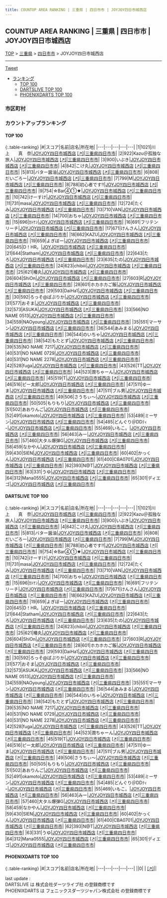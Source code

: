 ```yaml
---
title: COUNTUP AREA RANKING | 三重県 | 四日市市 | JOYJOY四日市城西店
---
```

## COUNTUP AREA RANKING | 三重県 | 四日市市 | JOYJOY四日市城西店

[TOP](/darts/rank/) > [三重県](/darts/rank/三重県/) > [四日市市](/darts/rank/三重県/四日市市/) > JOYJOY四日市城西店

___

<a href="https://twitter.com/share?ref_src=twsrc%5Etfw" data-text="COUNTUP AREA RANKING | 三重県四日市市JOYJOY四日市城西店" class="twitter-share-button" data-hashtags="DARTSLIVE,PHOENIXDARTS,darts,ダーツ" data-show-count="false">Tweet</a>

* [ランキング](#カウントアップランキング)
    * [TOP 100](#top-100)
    * [DARTSLIVE TOP 100](#dartslive-top-100)
    * [PHOENIXDARTS TOP 100](#phoenixdarts-top-100)

### 市区町村

<ul>

</ul>

### カウントアップランキング

#### TOP 100



{:.table-ranking}
|#|スコア|名前|店名|所在地|
|---|---|---|---|---|
|1|1021|<span class="rank-name-dl">川　上　　真　奈</span>|<a href="/darts/rank/shops/22cf956d92bf9a0025d56fb0e5c39bac.html">JOYJOY四日市城西店</a> <a href="https://search.dartslive.com/jp/shop/22cf956d92bf9a0025d56fb0e5c39bac">[↗]</a>|<a href="/darts/rank/三重県/四日市市">三重県四日市市</a>|
|2|922|<span class="rank-name-dl">Kazu＠孤独な旅人</span>|<a href="/darts/rank/shops/22cf956d92bf9a0025d56fb0e5c39bac.html">JOYJOY四日市城西店</a> <a href="https://search.dartslive.com/jp/shop/22cf956d92bf9a0025d56fb0e5c39bac">[↗]</a>|<a href="/darts/rank/三重県/四日市市">三重県四日市市</a>|
|3|900|<span class="rank-name-dl">いぶき</span>|<a href="/darts/rank/shops/22cf956d92bf9a0025d56fb0e5c39bac.html">JOYJOY四日市城西店</a> <a href="https://search.dartslive.com/jp/shop/22cf956d92bf9a0025d56fb0e5c39bac">[↗]</a>|<a href="/darts/rank/三重県/四日市市">三重県四日市市</a>|
|4|842|<span class="rank-name-dl">こけ丸</span>|<a href="/darts/rank/shops/22cf956d92bf9a0025d56fb0e5c39bac.html">JOYJOY四日市城西店</a> <a href="https://search.dartslive.com/jp/shop/22cf956d92bf9a0025d56fb0e5c39bac">[↗]</a>|<a href="/darts/rank/三重県/四日市市">三重県四日市市</a>|
|5|813|<span class="rank-name-dl">バター醤油</span>|<a href="/darts/rank/shops/22cf956d92bf9a0025d56fb0e5c39bac.html">JOYJOY四日市城西店</a> <a href="https://search.dartslive.com/jp/shop/22cf956d92bf9a0025d56fb0e5c39bac">[↗]</a>|<a href="/darts/rank/三重県/四日市市">三重県四日市市</a>|
|6|808|<span class="rank-name-dl">だいごろー</span>|<a href="/darts/rank/shops/22cf956d92bf9a0025d56fb0e5c39bac.html">JOYJOY四日市城西店</a> <a href="https://search.dartslive.com/jp/shop/22cf956d92bf9a0025d56fb0e5c39bac">[↗]</a>|<a href="/darts/rank/三重県/四日市市">三重県四日市市</a>|
|7|799|<span class="rank-name-dl">M</span>|<a href="/darts/rank/shops/22cf956d92bf9a0025d56fb0e5c39bac.html">JOYJOY四日市城西店</a> <a href="https://search.dartslive.com/jp/shop/22cf956d92bf9a0025d56fb0e5c39bac">[↗]</a>|<a href="/darts/rank/三重県/四日市市">三重県四日市市</a>|
|8|788|<span class="rank-name-dl">初心者です‼️</span>|<a href="/darts/rank/shops/22cf956d92bf9a0025d56fb0e5c39bac.html">JOYJOY四日市城西店</a> <a href="https://search.dartslive.com/jp/shop/22cf956d92bf9a0025d56fb0e5c39bac">[↗]</a>|<a href="/darts/rank/三重県/四日市市">三重県四日市市</a>|
|9|754|<span class="rank-name-dl">☆Bar④①★</span>|<a href="/darts/rank/shops/22cf956d92bf9a0025d56fb0e5c39bac.html">JOYJOY四日市城西店</a> <a href="https://search.dartslive.com/jp/shop/22cf956d92bf9a0025d56fb0e5c39bac">[↗]</a>|<a href="/darts/rank/三重県/四日市市">三重県四日市市</a>|
|10|742|<span class="rank-name-dl">けーすけ</span>|<a href="/darts/rank/shops/22cf956d92bf9a0025d56fb0e5c39bac.html">JOYJOY四日市城西店</a> <a href="https://search.dartslive.com/jp/shop/22cf956d92bf9a0025d56fb0e5c39bac">[↗]</a>|<a href="/darts/rank/三重県/四日市市">三重県四日市市</a>|
|11|731|<span class="rank-name-dl">masa</span>|<a href="/darts/rank/shops/22cf956d92bf9a0025d56fb0e5c39bac.html">JOYJOY四日市城西店</a> <a href="https://search.dartslive.com/jp/shop/22cf956d92bf9a0025d56fb0e5c39bac">[↗]</a>|<a href="/darts/rank/三重県/四日市市">三重県四日市市</a>|
|12|724|<span class="rank-name-dl">たくみ</span>|<a href="/darts/rank/shops/22cf956d92bf9a0025d56fb0e5c39bac.html">JOYJOY四日市城西店</a> <a href="https://search.dartslive.com/jp/shop/22cf956d92bf9a0025d56fb0e5c39bac">[↗]</a>|<a href="/darts/rank/三重県/四日市市">三重県四日市市</a>|
|13|710|<span class="rank-name-dl">VAN</span>|<a href="/darts/rank/shops/22cf956d92bf9a0025d56fb0e5c39bac.html">JOYJOY四日市城西店</a> <a href="https://search.dartslive.com/jp/shop/22cf956d92bf9a0025d56fb0e5c39bac">[↗]</a>|<a href="/darts/rank/三重県/四日市市">三重県四日市市</a>|
|14|700|<span class="rank-name-dl">おちゃ</span>|<a href="/darts/rank/shops/22cf956d92bf9a0025d56fb0e5c39bac.html">JOYJOY四日市城西店</a> <a href="https://search.dartslive.com/jp/shop/22cf956d92bf9a0025d56fb0e5c39bac">[↗]</a>|<a href="/darts/rank/三重県/四日市市">三重県四日市市</a>|
|15|696|<span class="rank-name-dl">ｶﾄｹﾝ</span>|<a href="/darts/rank/shops/22cf956d92bf9a0025d56fb0e5c39bac.html">JOYJOY四日市城西店</a> <a href="https://search.dartslive.com/jp/shop/22cf956d92bf9a0025d56fb0e5c39bac">[↗]</a>|<a href="/darts/rank/三重県/四日市市">三重県四日市市</a>|
|16|691|<span class="rank-name-dl">フリテンリーチ</span>|<a href="/darts/rank/shops/22cf956d92bf9a0025d56fb0e5c39bac.html">JOYJOY四日市城西店</a> <a href="https://search.dartslive.com/jp/shop/22cf956d92bf9a0025d56fb0e5c39bac">[↗]</a>|<a href="/darts/rank/三重県/四日市市">三重県四日市市</a>|
|17|671|<span class="rank-name-dl">けんさん</span>|<a href="/darts/rank/shops/22cf956d92bf9a0025d56fb0e5c39bac.html">JOYJOY四日市城西店</a> <a href="https://search.dartslive.com/jp/shop/22cf956d92bf9a0025d56fb0e5c39bac">[↗]</a>|<a href="/darts/rank/三重県/四日市市">三重県四日市市</a>|
|18|662|<span class="rank-name-dl">KAZU</span>|<a href="/darts/rank/shops/22cf956d92bf9a0025d56fb0e5c39bac.html">JOYJOY四日市城西店</a> <a href="https://search.dartslive.com/jp/shop/22cf956d92bf9a0025d56fb0e5c39bac">[↗]</a>|<a href="/darts/rank/三重県/四日市市">三重県四日市市</a>|
|19|659|<span class="rank-name-dl">よぎぼー</span>|<a href="/darts/rank/shops/22cf956d92bf9a0025d56fb0e5c39bac.html">JOYJOY四日市城西店</a> <a href="https://search.dartslive.com/jp/shop/22cf956d92bf9a0025d56fb0e5c39bac">[↗]</a>|<a href="/darts/rank/三重県/四日市市">三重県四日市市</a>|
|20|645|<span class="rank-name-dl">D！HR。</span>|<a href="/darts/rank/shops/22cf956d92bf9a0025d56fb0e5c39bac.html">JOYJOY四日市城西店</a> <a href="https://search.dartslive.com/jp/shop/22cf956d92bf9a0025d56fb0e5c39bac">[↗]</a>|<a href="/darts/rank/三重県/四日市市">三重県四日市市</a>|
|21|644|<span class="rank-name-dl">Statham</span>|<a href="/darts/rank/shops/22cf956d92bf9a0025d56fb0e5c39bac.html">JOYJOY四日市城西店</a> <a href="https://search.dartslive.com/jp/shop/22cf956d92bf9a0025d56fb0e5c39bac">[↗]</a>|<a href="/darts/rank/三重県/四日市市">三重県四日市市</a>|
|22|643|<span class="rank-name-dl">たろ</span>|<a href="/darts/rank/shops/22cf956d92bf9a0025d56fb0e5c39bac.html">JOYJOY四日市城西店</a> <a href="https://search.dartslive.com/jp/shop/22cf956d92bf9a0025d56fb0e5c39bac">[↗]</a>|<a href="/darts/rank/三重県/四日市市">三重県四日市市</a>|
|23|635|<span class="rank-name-dl">たの</span>|<a href="/darts/rank/shops/22cf956d92bf9a0025d56fb0e5c39bac.html">JOYJOY四日市城西店</a> <a href="https://search.dartslive.com/jp/shop/22cf956d92bf9a0025d56fb0e5c39bac">[↗]</a>|<a href="/darts/rank/三重県/四日市市">三重県四日市市</a>|
|24|623|<span class="rank-name-dl">chibiii</span>|<a href="/darts/rank/shops/22cf956d92bf9a0025d56fb0e5c39bac.html">JOYJOY四日市城西店</a> <a href="https://search.dartslive.com/jp/shop/22cf956d92bf9a0025d56fb0e5c39bac">[↗]</a>|<a href="/darts/rank/三重県/四日市市">三重県四日市市</a>|
|25|621|<span class="rank-name-dl">椿丸</span>|<a href="/darts/rank/shops/22cf956d92bf9a0025d56fb0e5c39bac.html">JOYJOY四日市城西店</a> <a href="https://search.dartslive.com/jp/shop/22cf956d92bf9a0025d56fb0e5c39bac">[↗]</a>|<a href="/darts/rank/三重県/四日市市">三重県四日市市</a>|
|26|604|<span class="rank-name-dl">ShiOn</span>|<a href="/darts/rank/shops/22cf956d92bf9a0025d56fb0e5c39bac.html">JOYJOY四日市城西店</a> <a href="https://search.dartslive.com/jp/shop/22cf956d92bf9a0025d56fb0e5c39bac">[↗]</a>|<a href="/darts/rank/三重県/四日市市">三重県四日市市</a>|
|27|603|<span class="rank-name-dl">R</span>|<a href="/darts/rank/shops/22cf956d92bf9a0025d56fb0e5c39bac.html">JOYJOY四日市城西店</a> <a href="https://search.dartslive.com/jp/shop/22cf956d92bf9a0025d56fb0e5c39bac">[↗]</a>|<a href="/darts/rank/三重県/四日市市">三重県四日市市</a>|
|28|601|<span class="rank-name-dl">ホカホカご飯</span>|<a href="/darts/rank/shops/22cf956d92bf9a0025d56fb0e5c39bac.html">JOYJOY四日市城西店</a> <a href="https://search.dartslive.com/jp/shop/22cf956d92bf9a0025d56fb0e5c39bac">[↗]</a>|<a href="/darts/rank/三重県/四日市市">三重県四日市市</a>|
|29|593|<span class="rank-name-dl">DaiHa1</span>|<a href="/darts/rank/shops/22cf956d92bf9a0025d56fb0e5c39bac.html">JOYJOY四日市城西店</a> <a href="https://search.dartslive.com/jp/shop/22cf956d92bf9a0025d56fb0e5c39bac">[↗]</a>|<a href="/darts/rank/三重県/四日市市">三重県四日市市</a>|
|30|592|<span class="rank-name-dl">ろっそ@ぱぷりか</span>|<a href="/darts/rank/shops/22cf956d92bf9a0025d56fb0e5c39bac.html">JOYJOY四日市城西店</a> <a href="https://search.dartslive.com/jp/shop/22cf956d92bf9a0025d56fb0e5c39bac">[↗]</a>|<a href="/darts/rank/三重県/四日市市">三重県四日市市</a>|
|31|577|<span class="rank-name-dl">おそま</span>|<a href="/darts/rank/shops/22cf956d92bf9a0025d56fb0e5c39bac.html">JOYJOY四日市城西店</a> <a href="https://search.dartslive.com/jp/shop/22cf956d92bf9a0025d56fb0e5c39bac">[↗]</a>|<a href="/darts/rank/三重県/四日市市">三重県四日市市</a>|
|32|573|<span class="rank-name-dl">ASUKA</span>|<a href="/darts/rank/shops/22cf956d92bf9a0025d56fb0e5c39bac.html">JOYJOY四日市城西店</a> <a href="https://search.dartslive.com/jp/shop/22cf956d92bf9a0025d56fb0e5c39bac">[↗]</a>|<a href="/darts/rank/三重県/四日市市">三重県四日市市</a>|
|33|566|<span class="rank-name-dl">NO NAME 0513</span>|<a href="/darts/rank/shops/22cf956d92bf9a0025d56fb0e5c39bac.html">JOYJOY四日市城西店</a> <a href="https://search.dartslive.com/jp/shop/22cf956d92bf9a0025d56fb0e5c39bac">[↗]</a>|<a href="/darts/rank/三重県/四日市市">三重県四日市市</a>|
|34|559|<span class="rank-name-dl">NAOyoung</span>|<a href="/darts/rank/shops/22cf956d92bf9a0025d56fb0e5c39bac.html">JOYJOY四日市城西店</a> <a href="https://search.dartslive.com/jp/shop/22cf956d92bf9a0025d56fb0e5c39bac">[↗]</a>|<a href="/darts/rank/三重県/四日市市">三重県四日市市</a>|
|35|551|<span class="rank-name-dl">マーサン</span>|<a href="/darts/rank/shops/22cf956d92bf9a0025d56fb0e5c39bac.html">JOYJOY四日市城西店</a> <a href="https://search.dartslive.com/jp/shop/22cf956d92bf9a0025d56fb0e5c39bac">[↗]</a>|<a href="/darts/rank/三重県/四日市市">三重県四日市市</a>|
|36|544|<span class="rank-name-dl">あみまる</span>|<a href="/darts/rank/shops/22cf956d92bf9a0025d56fb0e5c39bac.html">JOYJOY四日市城西店</a> <a href="https://search.dartslive.com/jp/shop/22cf956d92bf9a0025d56fb0e5c39bac">[↗]</a>|<a href="/darts/rank/三重県/四日市市">三重県四日市市</a>|
|36|544|<span class="rank-name-dl">のいちゃ</span>|<a href="/darts/rank/shops/22cf956d92bf9a0025d56fb0e5c39bac.html">JOYJOY四日市城西店</a> <a href="https://search.dartslive.com/jp/shop/22cf956d92bf9a0025d56fb0e5c39bac">[↗]</a>|<a href="/darts/rank/三重県/四日市市">三重県四日市市</a>|
|38|542|<span class="rank-name-dl">もたとず</span>|<a href="/darts/rank/shops/22cf956d92bf9a0025d56fb0e5c39bac.html">JOYJOY四日市城西店</a> <a href="https://search.dartslive.com/jp/shop/22cf956d92bf9a0025d56fb0e5c39bac">[↗]</a>|<a href="/darts/rank/三重県/四日市市">三重県四日市市</a>|
|39|535|<span class="rank-name-dl">NO NAME 7217</span>|<a href="/darts/rank/shops/22cf956d92bf9a0025d56fb0e5c39bac.html">JOYJOY四日市城西店</a> <a href="https://search.dartslive.com/jp/shop/22cf956d92bf9a0025d56fb0e5c39bac">[↗]</a>|<a href="/darts/rank/三重県/四日市市">三重県四日市市</a>|
|40|531|<span class="rank-name-dl">NO NAME 0729</span>|<a href="/darts/rank/shops/22cf956d92bf9a0025d56fb0e5c39bac.html">JOYJOY四日市城西店</a> <a href="https://search.dartslive.com/jp/shop/22cf956d92bf9a0025d56fb0e5c39bac">[↗]</a>|<a href="/darts/rank/三重県/四日市市">三重県四日市市</a>|
|40|531|<span class="rank-name-dl">NO NAME 2278</span>|<a href="/darts/rank/shops/22cf956d92bf9a0025d56fb0e5c39bac.html">JOYJOY四日市城西店</a> <a href="https://search.dartslive.com/jp/shop/22cf956d92bf9a0025d56fb0e5c39bac">[↗]</a>|<a href="/darts/rank/三重県/四日市市">三重県四日市市</a>|
|42|528|<span class="rank-name-dl">fuga</span>|<a href="/darts/rank/shops/22cf956d92bf9a0025d56fb0e5c39bac.html">JOYJOY四日市城西店</a> <a href="https://search.dartslive.com/jp/shop/22cf956d92bf9a0025d56fb0e5c39bac">[↗]</a>|<a href="/darts/rank/三重県/四日市市">三重県四日市市</a>|
|43|526|<span class="rank-name-dl">TT</span>|<a href="/darts/rank/shops/22cf956d92bf9a0025d56fb0e5c39bac.html">JOYJOY四日市城西店</a> <a href="https://search.dartslive.com/jp/shop/22cf956d92bf9a0025d56fb0e5c39bac">[↗]</a>|<a href="/darts/rank/三重県/四日市市">三重県四日市市</a>|
|44|523|<span class="rank-name-dl">潤ちゃーん</span>|<a href="/darts/rank/shops/22cf956d92bf9a0025d56fb0e5c39bac.html">JOYJOY四日市城西店</a> <a href="https://search.dartslive.com/jp/shop/22cf956d92bf9a0025d56fb0e5c39bac">[↗]</a>|<a href="/darts/rank/三重県/四日市市">三重県四日市市</a>|
|45|519|<span class="rank-name-dl">T</span>|<a href="/darts/rank/shops/22cf956d92bf9a0025d56fb0e5c39bac.html">JOYJOY四日市城西店</a> <a href="https://search.dartslive.com/jp/shop/22cf956d92bf9a0025d56fb0e5c39bac">[↗]</a>|<a href="/darts/rank/三重県/四日市市">三重県四日市市</a>|
|46|516|<span class="rank-name-dl">ピー太郎</span>|<a href="/darts/rank/shops/22cf956d92bf9a0025d56fb0e5c39bac.html">JOYJOY四日市城西店</a> <a href="https://search.dartslive.com/jp/shop/22cf956d92bf9a0025d56fb0e5c39bac">[↗]</a>|<a href="/darts/rank/三重県/四日市市">三重県四日市市</a>|
|47|511|<span class="rank-name-dl">ゆーま</span>|<a href="/darts/rank/shops/22cf956d92bf9a0025d56fb0e5c39bac.html">JOYJOY四日市城西店</a> <a href="https://search.dartslive.com/jp/shop/22cf956d92bf9a0025d56fb0e5c39bac">[↗]</a>|<a href="/darts/rank/三重県/四日市市">三重県四日市市</a>|
|47|511|<span class="rank-name-dl">ブル男</span>|<a href="/darts/rank/shops/22cf956d92bf9a0025d56fb0e5c39bac.html">JOYJOY四日市城西店</a> <a href="https://search.dartslive.com/jp/shop/22cf956d92bf9a0025d56fb0e5c39bac">[↗]</a>|<a href="/darts/rank/三重県/四日市市">三重県四日市市</a>|
|49|506|<span class="rank-name-dl">さうちぃ〜</span>|<a href="/darts/rank/shops/22cf956d92bf9a0025d56fb0e5c39bac.html">JOYJOY四日市城西店</a> <a href="https://search.dartslive.com/jp/shop/22cf956d92bf9a0025d56fb0e5c39bac">[↗]</a>|<a href="/darts/rank/三重県/四日市市">三重県四日市市</a>|
|50|505|<span class="rank-name-dl">もりもり</span>|<a href="/darts/rank/shops/22cf956d92bf9a0025d56fb0e5c39bac.html">JOYJOY四日市城西店</a> <a href="https://search.dartslive.com/jp/shop/22cf956d92bf9a0025d56fb0e5c39bac">[↗]</a>|<a href="/darts/rank/三重県/四日市市">三重県四日市市</a>|
|51|502|<span class="rank-name-dl">あおりんご</span>|<a href="/darts/rank/shops/22cf956d92bf9a0025d56fb0e5c39bac.html">JOYJOY四日市城西店</a> <a href="https://search.dartslive.com/jp/shop/22cf956d92bf9a0025d56fb0e5c39bac">[↗]</a>|<a href="/darts/rank/三重県/四日市市">三重県四日市市</a>|
|52|491|<span class="rank-name-dl">okamoto</span>|<a href="/darts/rank/shops/22cf956d92bf9a0025d56fb0e5c39bac.html">JOYJOY四日市城西店</a> <a href="https://search.dartslive.com/jp/shop/22cf956d92bf9a0025d56fb0e5c39bac">[↗]</a>|<a href="/darts/rank/三重県/四日市市">三重県四日市市</a>|
|53|489|<span class="rank-name-dl">ミーサン</span>|<a href="/darts/rank/shops/22cf956d92bf9a0025d56fb0e5c39bac.html">JOYJOY四日市城西店</a> <a href="https://search.dartslive.com/jp/shop/22cf956d92bf9a0025d56fb0e5c39bac">[↗]</a>|<a href="/darts/rank/三重県/四日市市">三重県四日市市</a>|
|54|485|<span class="rank-name-dl">どんぐり＠DDﾃｨｰ</span>|<a href="/darts/rank/shops/22cf956d92bf9a0025d56fb0e5c39bac.html">JOYJOY四日市城西店</a> <a href="https://search.dartslive.com/jp/shop/22cf956d92bf9a0025d56fb0e5c39bac">[↗]</a>|<a href="/darts/rank/三重県/四日市市">三重県四日市市</a>|
|55|469|<span class="rank-name-dl">いもこ。</span>|<a href="/darts/rank/shops/22cf956d92bf9a0025d56fb0e5c39bac.html">JOYJOY四日市城西店</a> <a href="https://search.dartslive.com/jp/shop/22cf956d92bf9a0025d56fb0e5c39bac">[↗]</a>|<a href="/darts/rank/三重県/四日市市">三重県四日市市</a>|
|56|463|<span class="rank-name-dl">みー</span>|<a href="/darts/rank/shops/22cf956d92bf9a0025d56fb0e5c39bac.html">JOYJOY四日市城西店</a> <a href="https://search.dartslive.com/jp/shop/22cf956d92bf9a0025d56fb0e5c39bac">[↗]</a>|<a href="/darts/rank/三重県/四日市市">三重県四日市市</a>|
|57|460|<span class="rank-name-dl">大タル爆弾G</span>|<a href="/darts/rank/shops/22cf956d92bf9a0025d56fb0e5c39bac.html">JOYJOY四日市城西店</a> <a href="https://search.dartslive.com/jp/shop/22cf956d92bf9a0025d56fb0e5c39bac">[↗]</a>|<a href="/darts/rank/三重県/四日市市">三重県四日市市</a>|
|58|459|<span class="rank-name-dl">なかやん</span>|<a href="/darts/rank/shops/22cf956d92bf9a0025d56fb0e5c39bac.html">JOYJOY四日市城西店</a> <a href="https://search.dartslive.com/jp/shop/22cf956d92bf9a0025d56fb0e5c39bac">[↗]</a>|<a href="/darts/rank/三重県/四日市市">三重県四日市市</a>|
|59|430|<span class="rank-name-dl">SIEN</span>|<a href="/darts/rank/shops/22cf956d92bf9a0025d56fb0e5c39bac.html">JOYJOY四日市城西店</a> <a href="https://search.dartslive.com/jp/shop/22cf956d92bf9a0025d56fb0e5c39bac">[↗]</a>|<a href="/darts/rank/三重県/四日市市">三重県四日市市</a>|
|60|402|<span class="rank-name-dl">かっくん</span>|<a href="/darts/rank/shops/22cf956d92bf9a0025d56fb0e5c39bac.html">JOYJOY四日市城西店</a> <a href="https://search.dartslive.com/jp/shop/22cf956d92bf9a0025d56fb0e5c39bac">[↗]</a>|<a href="/darts/rank/三重県/四日市市">三重県四日市市</a>|
|61|400|<span class="rank-name-dl">CBA0701</span>|<a href="/darts/rank/shops/22cf956d92bf9a0025d56fb0e5c39bac.html">JOYJOY四日市城西店</a> <a href="https://search.dartslive.com/jp/shop/22cf956d92bf9a0025d56fb0e5c39bac">[↗]</a>|<a href="/darts/rank/三重県/四日市市">三重県四日市市</a>|
|62|393|<span class="rank-name-dl">N@T</span>|<a href="/darts/rank/shops/22cf956d92bf9a0025d56fb0e5c39bac.html">JOYJOY四日市城西店</a> <a href="https://search.dartslive.com/jp/shop/22cf956d92bf9a0025d56fb0e5c39bac">[↗]</a>|<a href="/darts/rank/三重県/四日市市">三重県四日市市</a>|
|63|331|<span class="rank-name-dl">うゆ</span>|<a href="/darts/rank/shops/22cf956d92bf9a0025d56fb0e5c39bac.html">JOYJOY四日市城西店</a> <a href="https://search.dartslive.com/jp/shop/22cf956d92bf9a0025d56fb0e5c39bac">[↗]</a>|<a href="/darts/rank/三重県/四日市市">三重県四日市市</a>|
|64|312|<span class="rank-name-dl">Mana0555</span>|<a href="/darts/rank/shops/22cf956d92bf9a0025d56fb0e5c39bac.html">JOYJOY四日市城西店</a> <a href="https://search.dartslive.com/jp/shop/22cf956d92bf9a0025d56fb0e5c39bac">[↗]</a>|<a href="/darts/rank/三重県/四日市市">三重県四日市市</a>|
|65|301|<span class="rank-name-dl">ディエゴ</span>|<a href="/darts/rank/shops/22cf956d92bf9a0025d56fb0e5c39bac.html">JOYJOY四日市城西店</a> <a href="https://search.dartslive.com/jp/shop/22cf956d92bf9a0025d56fb0e5c39bac">[↗]</a>|<a href="/darts/rank/三重県/四日市市">三重県四日市市</a>|


#### DARTSLIVE TOP 100



{:.table-ranking}
|#|スコア|名前|店名|所在地|
|---|---|---|---|---|
|1|1021|<span class="rank-name-dl">川　上　　真　奈</span>|<a href="/darts/rank/shops/22cf956d92bf9a0025d56fb0e5c39bac.html">JOYJOY四日市城西店</a> <a href="https://search.dartslive.com/jp/shop/22cf956d92bf9a0025d56fb0e5c39bac">[↗]</a>|<a href="/darts/rank/三重県/四日市市">三重県四日市市</a>|
|2|922|<span class="rank-name-dl">Kazu＠孤独な旅人</span>|<a href="/darts/rank/shops/22cf956d92bf9a0025d56fb0e5c39bac.html">JOYJOY四日市城西店</a> <a href="https://search.dartslive.com/jp/shop/22cf956d92bf9a0025d56fb0e5c39bac">[↗]</a>|<a href="/darts/rank/三重県/四日市市">三重県四日市市</a>|
|3|900|<span class="rank-name-dl">いぶき</span>|<a href="/darts/rank/shops/22cf956d92bf9a0025d56fb0e5c39bac.html">JOYJOY四日市城西店</a> <a href="https://search.dartslive.com/jp/shop/22cf956d92bf9a0025d56fb0e5c39bac">[↗]</a>|<a href="/darts/rank/三重県/四日市市">三重県四日市市</a>|
|4|842|<span class="rank-name-dl">こけ丸</span>|<a href="/darts/rank/shops/22cf956d92bf9a0025d56fb0e5c39bac.html">JOYJOY四日市城西店</a> <a href="https://search.dartslive.com/jp/shop/22cf956d92bf9a0025d56fb0e5c39bac">[↗]</a>|<a href="/darts/rank/三重県/四日市市">三重県四日市市</a>|
|5|813|<span class="rank-name-dl">バター醤油</span>|<a href="/darts/rank/shops/22cf956d92bf9a0025d56fb0e5c39bac.html">JOYJOY四日市城西店</a> <a href="https://search.dartslive.com/jp/shop/22cf956d92bf9a0025d56fb0e5c39bac">[↗]</a>|<a href="/darts/rank/三重県/四日市市">三重県四日市市</a>|
|6|808|<span class="rank-name-dl">だいごろー</span>|<a href="/darts/rank/shops/22cf956d92bf9a0025d56fb0e5c39bac.html">JOYJOY四日市城西店</a> <a href="https://search.dartslive.com/jp/shop/22cf956d92bf9a0025d56fb0e5c39bac">[↗]</a>|<a href="/darts/rank/三重県/四日市市">三重県四日市市</a>|
|7|799|<span class="rank-name-dl">M</span>|<a href="/darts/rank/shops/22cf956d92bf9a0025d56fb0e5c39bac.html">JOYJOY四日市城西店</a> <a href="https://search.dartslive.com/jp/shop/22cf956d92bf9a0025d56fb0e5c39bac">[↗]</a>|<a href="/darts/rank/三重県/四日市市">三重県四日市市</a>|
|8|788|<span class="rank-name-dl">初心者です‼️</span>|<a href="/darts/rank/shops/22cf956d92bf9a0025d56fb0e5c39bac.html">JOYJOY四日市城西店</a> <a href="https://search.dartslive.com/jp/shop/22cf956d92bf9a0025d56fb0e5c39bac">[↗]</a>|<a href="/darts/rank/三重県/四日市市">三重県四日市市</a>|
|9|754|<span class="rank-name-dl">☆Bar④①★</span>|<a href="/darts/rank/shops/22cf956d92bf9a0025d56fb0e5c39bac.html">JOYJOY四日市城西店</a> <a href="https://search.dartslive.com/jp/shop/22cf956d92bf9a0025d56fb0e5c39bac">[↗]</a>|<a href="/darts/rank/三重県/四日市市">三重県四日市市</a>|
|10|742|<span class="rank-name-dl">けーすけ</span>|<a href="/darts/rank/shops/22cf956d92bf9a0025d56fb0e5c39bac.html">JOYJOY四日市城西店</a> <a href="https://search.dartslive.com/jp/shop/22cf956d92bf9a0025d56fb0e5c39bac">[↗]</a>|<a href="/darts/rank/三重県/四日市市">三重県四日市市</a>|
|11|731|<span class="rank-name-dl">masa</span>|<a href="/darts/rank/shops/22cf956d92bf9a0025d56fb0e5c39bac.html">JOYJOY四日市城西店</a> <a href="https://search.dartslive.com/jp/shop/22cf956d92bf9a0025d56fb0e5c39bac">[↗]</a>|<a href="/darts/rank/三重県/四日市市">三重県四日市市</a>|
|12|724|<span class="rank-name-dl">たくみ</span>|<a href="/darts/rank/shops/22cf956d92bf9a0025d56fb0e5c39bac.html">JOYJOY四日市城西店</a> <a href="https://search.dartslive.com/jp/shop/22cf956d92bf9a0025d56fb0e5c39bac">[↗]</a>|<a href="/darts/rank/三重県/四日市市">三重県四日市市</a>|
|13|710|<span class="rank-name-dl">VAN</span>|<a href="/darts/rank/shops/22cf956d92bf9a0025d56fb0e5c39bac.html">JOYJOY四日市城西店</a> <a href="https://search.dartslive.com/jp/shop/22cf956d92bf9a0025d56fb0e5c39bac">[↗]</a>|<a href="/darts/rank/三重県/四日市市">三重県四日市市</a>|
|14|700|<span class="rank-name-dl">おちゃ</span>|<a href="/darts/rank/shops/22cf956d92bf9a0025d56fb0e5c39bac.html">JOYJOY四日市城西店</a> <a href="https://search.dartslive.com/jp/shop/22cf956d92bf9a0025d56fb0e5c39bac">[↗]</a>|<a href="/darts/rank/三重県/四日市市">三重県四日市市</a>|
|15|696|<span class="rank-name-dl">ｶﾄｹﾝ</span>|<a href="/darts/rank/shops/22cf956d92bf9a0025d56fb0e5c39bac.html">JOYJOY四日市城西店</a> <a href="https://search.dartslive.com/jp/shop/22cf956d92bf9a0025d56fb0e5c39bac">[↗]</a>|<a href="/darts/rank/三重県/四日市市">三重県四日市市</a>|
|16|691|<span class="rank-name-dl">フリテンリーチ</span>|<a href="/darts/rank/shops/22cf956d92bf9a0025d56fb0e5c39bac.html">JOYJOY四日市城西店</a> <a href="https://search.dartslive.com/jp/shop/22cf956d92bf9a0025d56fb0e5c39bac">[↗]</a>|<a href="/darts/rank/三重県/四日市市">三重県四日市市</a>|
|17|671|<span class="rank-name-dl">けんさん</span>|<a href="/darts/rank/shops/22cf956d92bf9a0025d56fb0e5c39bac.html">JOYJOY四日市城西店</a> <a href="https://search.dartslive.com/jp/shop/22cf956d92bf9a0025d56fb0e5c39bac">[↗]</a>|<a href="/darts/rank/三重県/四日市市">三重県四日市市</a>|
|18|662|<span class="rank-name-dl">KAZU</span>|<a href="/darts/rank/shops/22cf956d92bf9a0025d56fb0e5c39bac.html">JOYJOY四日市城西店</a> <a href="https://search.dartslive.com/jp/shop/22cf956d92bf9a0025d56fb0e5c39bac">[↗]</a>|<a href="/darts/rank/三重県/四日市市">三重県四日市市</a>|
|19|659|<span class="rank-name-dl">よぎぼー</span>|<a href="/darts/rank/shops/22cf956d92bf9a0025d56fb0e5c39bac.html">JOYJOY四日市城西店</a> <a href="https://search.dartslive.com/jp/shop/22cf956d92bf9a0025d56fb0e5c39bac">[↗]</a>|<a href="/darts/rank/三重県/四日市市">三重県四日市市</a>|
|20|645|<span class="rank-name-dl">D！HR。</span>|<a href="/darts/rank/shops/22cf956d92bf9a0025d56fb0e5c39bac.html">JOYJOY四日市城西店</a> <a href="https://search.dartslive.com/jp/shop/22cf956d92bf9a0025d56fb0e5c39bac">[↗]</a>|<a href="/darts/rank/三重県/四日市市">三重県四日市市</a>|
|21|644|<span class="rank-name-dl">Statham</span>|<a href="/darts/rank/shops/22cf956d92bf9a0025d56fb0e5c39bac.html">JOYJOY四日市城西店</a> <a href="https://search.dartslive.com/jp/shop/22cf956d92bf9a0025d56fb0e5c39bac">[↗]</a>|<a href="/darts/rank/三重県/四日市市">三重県四日市市</a>|
|22|643|<span class="rank-name-dl">たろ</span>|<a href="/darts/rank/shops/22cf956d92bf9a0025d56fb0e5c39bac.html">JOYJOY四日市城西店</a> <a href="https://search.dartslive.com/jp/shop/22cf956d92bf9a0025d56fb0e5c39bac">[↗]</a>|<a href="/darts/rank/三重県/四日市市">三重県四日市市</a>|
|23|635|<span class="rank-name-dl">たの</span>|<a href="/darts/rank/shops/22cf956d92bf9a0025d56fb0e5c39bac.html">JOYJOY四日市城西店</a> <a href="https://search.dartslive.com/jp/shop/22cf956d92bf9a0025d56fb0e5c39bac">[↗]</a>|<a href="/darts/rank/三重県/四日市市">三重県四日市市</a>|
|24|623|<span class="rank-name-dl">chibiii</span>|<a href="/darts/rank/shops/22cf956d92bf9a0025d56fb0e5c39bac.html">JOYJOY四日市城西店</a> <a href="https://search.dartslive.com/jp/shop/22cf956d92bf9a0025d56fb0e5c39bac">[↗]</a>|<a href="/darts/rank/三重県/四日市市">三重県四日市市</a>|
|25|621|<span class="rank-name-dl">椿丸</span>|<a href="/darts/rank/shops/22cf956d92bf9a0025d56fb0e5c39bac.html">JOYJOY四日市城西店</a> <a href="https://search.dartslive.com/jp/shop/22cf956d92bf9a0025d56fb0e5c39bac">[↗]</a>|<a href="/darts/rank/三重県/四日市市">三重県四日市市</a>|
|26|604|<span class="rank-name-dl">ShiOn</span>|<a href="/darts/rank/shops/22cf956d92bf9a0025d56fb0e5c39bac.html">JOYJOY四日市城西店</a> <a href="https://search.dartslive.com/jp/shop/22cf956d92bf9a0025d56fb0e5c39bac">[↗]</a>|<a href="/darts/rank/三重県/四日市市">三重県四日市市</a>|
|27|603|<span class="rank-name-dl">R</span>|<a href="/darts/rank/shops/22cf956d92bf9a0025d56fb0e5c39bac.html">JOYJOY四日市城西店</a> <a href="https://search.dartslive.com/jp/shop/22cf956d92bf9a0025d56fb0e5c39bac">[↗]</a>|<a href="/darts/rank/三重県/四日市市">三重県四日市市</a>|
|28|601|<span class="rank-name-dl">ホカホカご飯</span>|<a href="/darts/rank/shops/22cf956d92bf9a0025d56fb0e5c39bac.html">JOYJOY四日市城西店</a> <a href="https://search.dartslive.com/jp/shop/22cf956d92bf9a0025d56fb0e5c39bac">[↗]</a>|<a href="/darts/rank/三重県/四日市市">三重県四日市市</a>|
|29|593|<span class="rank-name-dl">DaiHa1</span>|<a href="/darts/rank/shops/22cf956d92bf9a0025d56fb0e5c39bac.html">JOYJOY四日市城西店</a> <a href="https://search.dartslive.com/jp/shop/22cf956d92bf9a0025d56fb0e5c39bac">[↗]</a>|<a href="/darts/rank/三重県/四日市市">三重県四日市市</a>|
|30|592|<span class="rank-name-dl">ろっそ@ぱぷりか</span>|<a href="/darts/rank/shops/22cf956d92bf9a0025d56fb0e5c39bac.html">JOYJOY四日市城西店</a> <a href="https://search.dartslive.com/jp/shop/22cf956d92bf9a0025d56fb0e5c39bac">[↗]</a>|<a href="/darts/rank/三重県/四日市市">三重県四日市市</a>|
|31|577|<span class="rank-name-dl">おそま</span>|<a href="/darts/rank/shops/22cf956d92bf9a0025d56fb0e5c39bac.html">JOYJOY四日市城西店</a> <a href="https://search.dartslive.com/jp/shop/22cf956d92bf9a0025d56fb0e5c39bac">[↗]</a>|<a href="/darts/rank/三重県/四日市市">三重県四日市市</a>|
|32|573|<span class="rank-name-dl">ASUKA</span>|<a href="/darts/rank/shops/22cf956d92bf9a0025d56fb0e5c39bac.html">JOYJOY四日市城西店</a> <a href="https://search.dartslive.com/jp/shop/22cf956d92bf9a0025d56fb0e5c39bac">[↗]</a>|<a href="/darts/rank/三重県/四日市市">三重県四日市市</a>|
|33|566|<span class="rank-name-dl">NO NAME 0513</span>|<a href="/darts/rank/shops/22cf956d92bf9a0025d56fb0e5c39bac.html">JOYJOY四日市城西店</a> <a href="https://search.dartslive.com/jp/shop/22cf956d92bf9a0025d56fb0e5c39bac">[↗]</a>|<a href="/darts/rank/三重県/四日市市">三重県四日市市</a>|
|34|559|<span class="rank-name-dl">NAOyoung</span>|<a href="/darts/rank/shops/22cf956d92bf9a0025d56fb0e5c39bac.html">JOYJOY四日市城西店</a> <a href="https://search.dartslive.com/jp/shop/22cf956d92bf9a0025d56fb0e5c39bac">[↗]</a>|<a href="/darts/rank/三重県/四日市市">三重県四日市市</a>|
|35|551|<span class="rank-name-dl">マーサン</span>|<a href="/darts/rank/shops/22cf956d92bf9a0025d56fb0e5c39bac.html">JOYJOY四日市城西店</a> <a href="https://search.dartslive.com/jp/shop/22cf956d92bf9a0025d56fb0e5c39bac">[↗]</a>|<a href="/darts/rank/三重県/四日市市">三重県四日市市</a>|
|36|544|<span class="rank-name-dl">あみまる</span>|<a href="/darts/rank/shops/22cf956d92bf9a0025d56fb0e5c39bac.html">JOYJOY四日市城西店</a> <a href="https://search.dartslive.com/jp/shop/22cf956d92bf9a0025d56fb0e5c39bac">[↗]</a>|<a href="/darts/rank/三重県/四日市市">三重県四日市市</a>|
|36|544|<span class="rank-name-dl">のいちゃ</span>|<a href="/darts/rank/shops/22cf956d92bf9a0025d56fb0e5c39bac.html">JOYJOY四日市城西店</a> <a href="https://search.dartslive.com/jp/shop/22cf956d92bf9a0025d56fb0e5c39bac">[↗]</a>|<a href="/darts/rank/三重県/四日市市">三重県四日市市</a>|
|38|542|<span class="rank-name-dl">もたとず</span>|<a href="/darts/rank/shops/22cf956d92bf9a0025d56fb0e5c39bac.html">JOYJOY四日市城西店</a> <a href="https://search.dartslive.com/jp/shop/22cf956d92bf9a0025d56fb0e5c39bac">[↗]</a>|<a href="/darts/rank/三重県/四日市市">三重県四日市市</a>|
|39|535|<span class="rank-name-dl">NO NAME 7217</span>|<a href="/darts/rank/shops/22cf956d92bf9a0025d56fb0e5c39bac.html">JOYJOY四日市城西店</a> <a href="https://search.dartslive.com/jp/shop/22cf956d92bf9a0025d56fb0e5c39bac">[↗]</a>|<a href="/darts/rank/三重県/四日市市">三重県四日市市</a>|
|40|531|<span class="rank-name-dl">NO NAME 0729</span>|<a href="/darts/rank/shops/22cf956d92bf9a0025d56fb0e5c39bac.html">JOYJOY四日市城西店</a> <a href="https://search.dartslive.com/jp/shop/22cf956d92bf9a0025d56fb0e5c39bac">[↗]</a>|<a href="/darts/rank/三重県/四日市市">三重県四日市市</a>|
|40|531|<span class="rank-name-dl">NO NAME 2278</span>|<a href="/darts/rank/shops/22cf956d92bf9a0025d56fb0e5c39bac.html">JOYJOY四日市城西店</a> <a href="https://search.dartslive.com/jp/shop/22cf956d92bf9a0025d56fb0e5c39bac">[↗]</a>|<a href="/darts/rank/三重県/四日市市">三重県四日市市</a>|
|42|528|<span class="rank-name-dl">fuga</span>|<a href="/darts/rank/shops/22cf956d92bf9a0025d56fb0e5c39bac.html">JOYJOY四日市城西店</a> <a href="https://search.dartslive.com/jp/shop/22cf956d92bf9a0025d56fb0e5c39bac">[↗]</a>|<a href="/darts/rank/三重県/四日市市">三重県四日市市</a>|
|43|526|<span class="rank-name-dl">TT</span>|<a href="/darts/rank/shops/22cf956d92bf9a0025d56fb0e5c39bac.html">JOYJOY四日市城西店</a> <a href="https://search.dartslive.com/jp/shop/22cf956d92bf9a0025d56fb0e5c39bac">[↗]</a>|<a href="/darts/rank/三重県/四日市市">三重県四日市市</a>|
|44|523|<span class="rank-name-dl">潤ちゃーん</span>|<a href="/darts/rank/shops/22cf956d92bf9a0025d56fb0e5c39bac.html">JOYJOY四日市城西店</a> <a href="https://search.dartslive.com/jp/shop/22cf956d92bf9a0025d56fb0e5c39bac">[↗]</a>|<a href="/darts/rank/三重県/四日市市">三重県四日市市</a>|
|45|519|<span class="rank-name-dl">T</span>|<a href="/darts/rank/shops/22cf956d92bf9a0025d56fb0e5c39bac.html">JOYJOY四日市城西店</a> <a href="https://search.dartslive.com/jp/shop/22cf956d92bf9a0025d56fb0e5c39bac">[↗]</a>|<a href="/darts/rank/三重県/四日市市">三重県四日市市</a>|
|46|516|<span class="rank-name-dl">ピー太郎</span>|<a href="/darts/rank/shops/22cf956d92bf9a0025d56fb0e5c39bac.html">JOYJOY四日市城西店</a> <a href="https://search.dartslive.com/jp/shop/22cf956d92bf9a0025d56fb0e5c39bac">[↗]</a>|<a href="/darts/rank/三重県/四日市市">三重県四日市市</a>|
|47|511|<span class="rank-name-dl">ゆーま</span>|<a href="/darts/rank/shops/22cf956d92bf9a0025d56fb0e5c39bac.html">JOYJOY四日市城西店</a> <a href="https://search.dartslive.com/jp/shop/22cf956d92bf9a0025d56fb0e5c39bac">[↗]</a>|<a href="/darts/rank/三重県/四日市市">三重県四日市市</a>|
|47|511|<span class="rank-name-dl">ブル男</span>|<a href="/darts/rank/shops/22cf956d92bf9a0025d56fb0e5c39bac.html">JOYJOY四日市城西店</a> <a href="https://search.dartslive.com/jp/shop/22cf956d92bf9a0025d56fb0e5c39bac">[↗]</a>|<a href="/darts/rank/三重県/四日市市">三重県四日市市</a>|
|49|506|<span class="rank-name-dl">さうちぃ〜</span>|<a href="/darts/rank/shops/22cf956d92bf9a0025d56fb0e5c39bac.html">JOYJOY四日市城西店</a> <a href="https://search.dartslive.com/jp/shop/22cf956d92bf9a0025d56fb0e5c39bac">[↗]</a>|<a href="/darts/rank/三重県/四日市市">三重県四日市市</a>|
|50|505|<span class="rank-name-dl">もりもり</span>|<a href="/darts/rank/shops/22cf956d92bf9a0025d56fb0e5c39bac.html">JOYJOY四日市城西店</a> <a href="https://search.dartslive.com/jp/shop/22cf956d92bf9a0025d56fb0e5c39bac">[↗]</a>|<a href="/darts/rank/三重県/四日市市">三重県四日市市</a>|
|51|502|<span class="rank-name-dl">あおりんご</span>|<a href="/darts/rank/shops/22cf956d92bf9a0025d56fb0e5c39bac.html">JOYJOY四日市城西店</a> <a href="https://search.dartslive.com/jp/shop/22cf956d92bf9a0025d56fb0e5c39bac">[↗]</a>|<a href="/darts/rank/三重県/四日市市">三重県四日市市</a>|
|52|491|<span class="rank-name-dl">okamoto</span>|<a href="/darts/rank/shops/22cf956d92bf9a0025d56fb0e5c39bac.html">JOYJOY四日市城西店</a> <a href="https://search.dartslive.com/jp/shop/22cf956d92bf9a0025d56fb0e5c39bac">[↗]</a>|<a href="/darts/rank/三重県/四日市市">三重県四日市市</a>|
|53|489|<span class="rank-name-dl">ミーサン</span>|<a href="/darts/rank/shops/22cf956d92bf9a0025d56fb0e5c39bac.html">JOYJOY四日市城西店</a> <a href="https://search.dartslive.com/jp/shop/22cf956d92bf9a0025d56fb0e5c39bac">[↗]</a>|<a href="/darts/rank/三重県/四日市市">三重県四日市市</a>|
|54|485|<span class="rank-name-dl">どんぐり＠DDﾃｨｰ</span>|<a href="/darts/rank/shops/22cf956d92bf9a0025d56fb0e5c39bac.html">JOYJOY四日市城西店</a> <a href="https://search.dartslive.com/jp/shop/22cf956d92bf9a0025d56fb0e5c39bac">[↗]</a>|<a href="/darts/rank/三重県/四日市市">三重県四日市市</a>|
|55|469|<span class="rank-name-dl">いもこ。</span>|<a href="/darts/rank/shops/22cf956d92bf9a0025d56fb0e5c39bac.html">JOYJOY四日市城西店</a> <a href="https://search.dartslive.com/jp/shop/22cf956d92bf9a0025d56fb0e5c39bac">[↗]</a>|<a href="/darts/rank/三重県/四日市市">三重県四日市市</a>|
|56|463|<span class="rank-name-dl">みー</span>|<a href="/darts/rank/shops/22cf956d92bf9a0025d56fb0e5c39bac.html">JOYJOY四日市城西店</a> <a href="https://search.dartslive.com/jp/shop/22cf956d92bf9a0025d56fb0e5c39bac">[↗]</a>|<a href="/darts/rank/三重県/四日市市">三重県四日市市</a>|
|57|460|<span class="rank-name-dl">大タル爆弾G</span>|<a href="/darts/rank/shops/22cf956d92bf9a0025d56fb0e5c39bac.html">JOYJOY四日市城西店</a> <a href="https://search.dartslive.com/jp/shop/22cf956d92bf9a0025d56fb0e5c39bac">[↗]</a>|<a href="/darts/rank/三重県/四日市市">三重県四日市市</a>|
|58|459|<span class="rank-name-dl">なかやん</span>|<a href="/darts/rank/shops/22cf956d92bf9a0025d56fb0e5c39bac.html">JOYJOY四日市城西店</a> <a href="https://search.dartslive.com/jp/shop/22cf956d92bf9a0025d56fb0e5c39bac">[↗]</a>|<a href="/darts/rank/三重県/四日市市">三重県四日市市</a>|
|59|430|<span class="rank-name-dl">SIEN</span>|<a href="/darts/rank/shops/22cf956d92bf9a0025d56fb0e5c39bac.html">JOYJOY四日市城西店</a> <a href="https://search.dartslive.com/jp/shop/22cf956d92bf9a0025d56fb0e5c39bac">[↗]</a>|<a href="/darts/rank/三重県/四日市市">三重県四日市市</a>|
|60|402|<span class="rank-name-dl">かっくん</span>|<a href="/darts/rank/shops/22cf956d92bf9a0025d56fb0e5c39bac.html">JOYJOY四日市城西店</a> <a href="https://search.dartslive.com/jp/shop/22cf956d92bf9a0025d56fb0e5c39bac">[↗]</a>|<a href="/darts/rank/三重県/四日市市">三重県四日市市</a>|
|61|400|<span class="rank-name-dl">CBA0701</span>|<a href="/darts/rank/shops/22cf956d92bf9a0025d56fb0e5c39bac.html">JOYJOY四日市城西店</a> <a href="https://search.dartslive.com/jp/shop/22cf956d92bf9a0025d56fb0e5c39bac">[↗]</a>|<a href="/darts/rank/三重県/四日市市">三重県四日市市</a>|
|62|393|<span class="rank-name-dl">N@T</span>|<a href="/darts/rank/shops/22cf956d92bf9a0025d56fb0e5c39bac.html">JOYJOY四日市城西店</a> <a href="https://search.dartslive.com/jp/shop/22cf956d92bf9a0025d56fb0e5c39bac">[↗]</a>|<a href="/darts/rank/三重県/四日市市">三重県四日市市</a>|
|63|331|<span class="rank-name-dl">うゆ</span>|<a href="/darts/rank/shops/22cf956d92bf9a0025d56fb0e5c39bac.html">JOYJOY四日市城西店</a> <a href="https://search.dartslive.com/jp/shop/22cf956d92bf9a0025d56fb0e5c39bac">[↗]</a>|<a href="/darts/rank/三重県/四日市市">三重県四日市市</a>|
|64|312|<span class="rank-name-dl">Mana0555</span>|<a href="/darts/rank/shops/22cf956d92bf9a0025d56fb0e5c39bac.html">JOYJOY四日市城西店</a> <a href="https://search.dartslive.com/jp/shop/22cf956d92bf9a0025d56fb0e5c39bac">[↗]</a>|<a href="/darts/rank/三重県/四日市市">三重県四日市市</a>|
|65|301|<span class="rank-name-dl">ディエゴ</span>|<a href="/darts/rank/shops/22cf956d92bf9a0025d56fb0e5c39bac.html">JOYJOY四日市城西店</a> <a href="https://search.dartslive.com/jp/shop/22cf956d92bf9a0025d56fb0e5c39bac">[↗]</a>|<a href="/darts/rank/三重県/四日市市">三重県四日市市</a>|


#### PHOENIXDARTS TOP 100



{:.table-ranking}
|#|スコア|名前|店名|所在地|
|---|---|---|---|---|
||0|<span class="rank-name-dl"> </span>|<a href="/darts/rank/shops/.html"></a> <a href="">[↗]</a>|<a href="/darts/rank//"></a>|


<div class="footer border-top border-gray-light mt-5 pt-3 text-right text-gray">
    last update : <span style="font-weight: italic" id="foot_last_modified"></span><br />
    DARTSLIVE は 株式会社ダーツライブ社 の登録商標です<br />
    PHOENIXDARTS は フェニックスダーツジャパン株式会社 の登録商標です<br />
</div>

<script src="https://cdnjs.cloudflare.com/ajax/libs/jquery.tablesorter/2.31.3/js/jquery.tablesorter.min.js" integrity="sha512-qzgd5cYSZcosqpzpn7zF2ZId8f/8CHmFKZ8j7mU4OUXTNRd5g+ZHBPsgKEwoqxCtdQvExE5LprwwPAgoicguNg==" crossorigin="anonymous" referrerpolicy="no-referrer"></script>
<link rel="stylesheet" href="https://cdnjs.cloudflare.com/ajax/libs/jquery.tablesorter/2.31.3/css/theme.default.min.css" integrity="sha512-wghhOJkjQX0Lh3NSWvNKeZ0ZpNn+SPVXX1Qyc9OCaogADktxrBiBdKGDoqVUOyhStvMBmJQ8ZdMHiR3wuEq8+w==" crossorigin="anonymous" referrerpolicy="no-referrer" />
<script>
$(function() {
    $(".table-ranking").tablesorter({sortList:[[0, 0]]});
    $("#foot_last_modified").text(formatDate(new Date(document.lastModified), 'yyyy-MM-dd HH:mm:ss'));
});
</script>

<script async src="https://platform.twitter.com/widgets.js" charset="utf-8"></script>